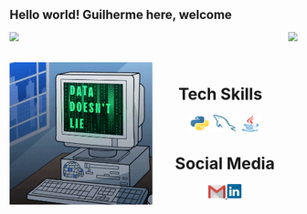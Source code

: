 ## Hello world! Guilherme here, welcome

<div>

  <img  height="110em" src="https://github-readme-stats.vercel.app/api?username=Guilhermepxt04&show_icons=true&theme=midnight-purple&include_all_commits=true&count_private=true"/>
  <img align="right" height="110em" src="https://github-readme-stats.vercel.app/api/top-langs/?username=Guilhermepxt04&layout=compact&langs_count=16&theme=midnight-purple"/>
</div>
<br>

<div  align="center"> 
  <div style="display: inline_block"><br>
    <img align="left" height="250" alt="compute" src="compute.gif">
    <h1 align="center">Tech Skills </h1>
    <img align="center" height="30" width="40" alt="python-icon"  src="https://raw.githubusercontent.com/devicons/devicon/master/icons/python/python-original.svg">
    <img align="center" height="30" width="40" alt="mysql-icon" src="https://raw.githubusercontent.com/devicons/devicon/master/icons/mysql/mysql-original.svg">
    <img align="center" height="30" width="40" alt="mysql-icon" src="https://raw.githubusercontent.com/devicons/devicon/master/icons/java/java-original.svg">
   </div>

<h1 align="center">Social Media</h1>
    <a href = "mailto: guilhermepxt04@gmail.com">
      <img width="30" src="gmail.svg">
    </a>
    <a href = "www.linkedin.com/in/guilherme-peixoto-266038208">
      <img width="25" src="linkedin.svg">
    </a>
</div>

